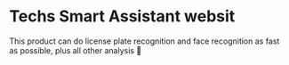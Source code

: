# Techs Smart Assistant websit
This product can do license plate recognition and face recognition as fast as possible, plus all other analysis 🚗
